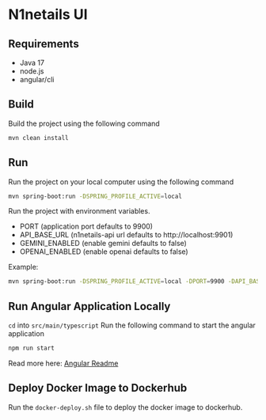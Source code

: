 # N1netails UI

## Requirements
- Java 17
- node.js
- angular/cli

## Build
Build the project using the following command
```bash
mvn clean install
```

## Run
Run the project on your local computer using the following command
```bash
mvn spring-boot:run -DSPRING_PROFILE_ACTIVE=local
```

Run the project with environment variables.
- PORT (application port defaults to 9900)
- API_BASE_URL (n1netails-api url defaults to http://localhost:9901)
- GEMINI_ENABLED (enable gemini defaults to false)
- OPENAI_ENABLED (enable openai defaults to false)

Example:
```bash
mvn spring-boot:run -DSPRING_PROFILE_ACTIVE=local -DPORT=9900 -DAPI_BASE_URL=http://localhost:9901
```

## Run Angular Application Locally
`cd` into `src/main/typescript`
Run the following command to start the angular application
```bash
npm run start
```
Read more here: [Angular Readme](src/main/typescript/README.md)

## Deploy Docker Image to Dockerhub
Run the `docker-deploy.sh` file to deploy the docker image to dockerhub.
